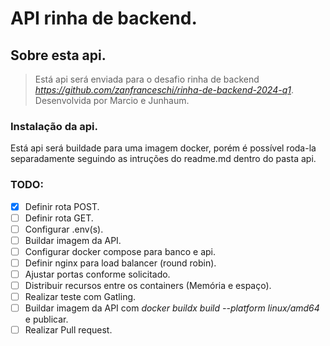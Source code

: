 # API rinha de backend.

## Sobre esta api.

> Está api será enviada para o desafio rinha de backend *https://github.com/zanfranceschi/rinha-de-backend-2024-q1*. Desenvolvida por Marcio e Junhaum.

### Instalação da api.
Está api será buildade para uma imagem docker, porém é possível roda-la separadamente seguindo as intruções do readme.md dentro do pasta api.  

### TODO:

- [x] Definir rota POST.
- [ ] Definir rota GET.
- [ ] Configurar .env(s).
- [ ] Buildar imagem da API.
- [ ] Configurar docker compose para banco e api.
- [ ] Definir nginx para load balancer (round robin).
- [ ] Ajustar portas conforme solicitado.
- [ ] Distribuir recursos entre os containers (Memória e espaço).
- [ ] Realizar teste com Gatling.
- [ ] Buildar imagem da API com _docker buildx build --platform linux/amd64_ e publicar. 
- [ ] Realizar Pull request. 

